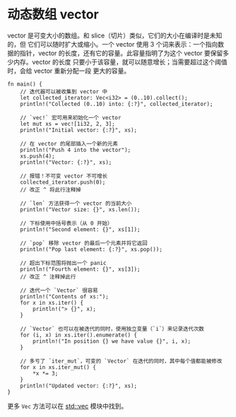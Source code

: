 # 动态数组 vector

vector 是可变大小的数组。和 slice（切片）类似，它们的大小在编译时是未知的，但
它们可以随时扩大或缩小。一个 vector 使用 3 个词来表示：一个指向数据的指针，vector
的长度，还有它的容量。此容量指明了为这个 vector 要保留多少内存。vector 的长度
只要小于该容量，就可以随意增长；当需要超过这个阈值时，会给 vector 重新分配一段
更大的容量。

```rust,editable,ignore,mdbook-runnable
fn main() {
    // 迭代器可以被收集到 vector 中
    let collected_iterator: Vec<i32> = (0..10).collect();
    println!("Collected (0..10) into: {:?}", collected_iterator);

    // `vec!` 宏可用来初始化一个 vector
    let mut xs = vec![1i32, 2, 3];
    println!("Initial vector: {:?}", xs);

    // 在 vector 的尾部插入一个新的元素
    println!("Push 4 into the vector");
    xs.push(4);
    println!("Vector: {:?}", xs);

    // 报错！不可变 vector 不可增长
    collected_iterator.push(0);
    // 改正 ^ 将此行注释掉

    // `len` 方法获得一个 vector 的当前大小
    println!("Vector size: {}", xs.len());

    // 下标使用中括号表示（从 0 开始）
    println!("Second element: {}", xs[1]);

    // `pop` 移除 vector 的最后一个元素并将它返回
    println!("Pop last element: {:?}", xs.pop());

    // 超出下标范围将抛出一个 panic
    println!("Fourth element: {}", xs[3]);
    // 改正 ^ 注释掉此行

    // 迭代一个 `Vector` 很容易
    println!("Contents of xs:");
    for x in xs.iter() {
        println!("> {}", x);
    }

    // `Vector` 也可以在被迭代的同时，使用独立变量（`i`）来记录迭代次数
    for (i, x) in xs.iter().enumerate() {
        println!("In position {} we have value {}", i, x);
    }

    // 多亏了 `iter_mut`，可变的 `Vector` 在迭代的同时，其中每个值都能被修改
    for x in xs.iter_mut() {
        *x *= 3;
    }
    println!("Updated vector: {:?}", xs);
}
```

更多 `Vec` 方法可以在 [std::vec][vec] 模块中找到。

[vec]: http://doc.rust-lang.org/std/vec/
